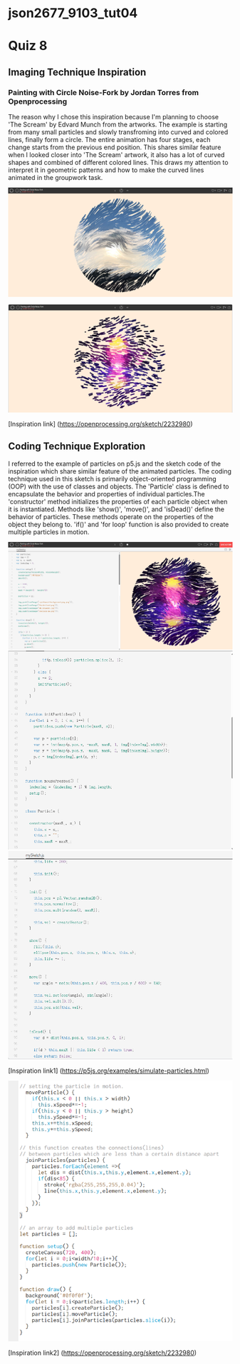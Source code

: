# json2677_9103_tut04
# Quiz 8
## Imaging Technique Inspiration
### **Painting with Circle Noise-Fork by Jordan Torres from Openprocessing**

The reason why I chose this inspiration because I'm planning to choose 'The Scream' by Edvard Munch from the artworks. The example is starting from many small particles and slowly transfroming into curved and colored lines, finally form a circle. The entire animation has four stages, each change starts from the previous end position. This shares similar feature when I looked closer into 'The Scream' artwork, it also has a lot of curved shapes and combined of different colored lines. This draws my attention to interpret it in geometric patterns and how to make the curved lines animated in the groupwork task.

![1st image of the inspiration image](assets/Screenshot1.png)

![2nd image of the inspiration image](assets/Screenshot2.png)

[Inspiration link] (https://openprocessing.org/sketch/2232980)

## Coding Technique Exploration

I referred to the example of particles on p5.js and the sketch code of the inspiration which share similar feature of the animated particles. The coding technique used in this sketch is primarily object-oriented programming (OOP) with the use of classes and objects. The 'Particle' class is defined to encapsulate the behavior and properties of individual particles.The 'constructor' method initializes the properties of each particle object when it is instantiated. Methods like 'show()', 'move()', and 'isDead()' define the behavior of particles. These methods operate on the properties of the object they belong to. 'if()' and 'for loop' function is also provided to create multiple particles in motion.

![Coding technique screenshot1](assets/Screenshot3.png)
![Coding technique screenshot2](assets/Screenshot4.png)
![Coding technique screenshot3](assets/Screenshot5.png)

[Inspiration link1] (https://p5js.org/examples/simulate-particles.html)

![Coding technique screenshot4](assets/screenshot6.png)

[Inspiration link2] (https://openprocessing.org/sketch/2232980)


